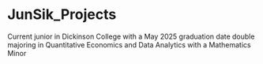 # JunSik_Projects

Current junior in Dickinson College with a May 2025 graduation date double majoring in Quantitative Economics and Data Analytics with a Mathematics Minor 
